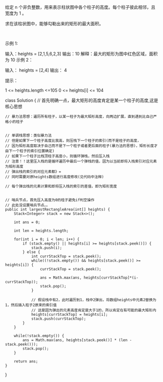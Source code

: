 给定 n 个非负整数，用来表示柱状图中各个柱子的高度。每个柱子彼此相邻，且宽度为 1 。

求在该柱状图中，能够勾勒出来的矩形的最大面积。

 

示例 1:



输入：heights = [2,1,5,6,2,3]
输出：10
解释：最大的矩形为图中红色区域，面积为 10
示例 2：



输入： heights = [2,4]
输出： 4
 

提示：

1 <= heights.length <=105
0 <= heights[i] <= 104



class Solution {
    // 首先明确一点，最大矩形的高度肯定是某一个柱子的高度,这是核心思想

    // 暴力法思想：遍历所有柱子，以某一柱子为最大矩形高度，向两边扩展，直到遇到比自己严格小的柱子


    // 单调栈思想：类似暴力法
    // 但是如果下一个柱子高度比我高，则压栈下一个柱子的索引(而不是柱子的高度，
    // 因为矩形高度取决于自己而不是下一个柱子或者更后面的柱子(暴力法的思想)，矩形长度才由下一个柱子的索引位置确定)
    // 如果下一个柱子比栈顶柱子高度小，则循环弹栈，然后压入栈
	// 注意！！这里压入栈的是循环遍历中最后一个弹栈的值，因为以当前即将入栈索引对应元素为矩形高度
	// 弹出栈的索引的对应元素都》=
	// 同时需要对原heights数组进行高度修改(见代码中注释)
	
	// 每个弹出栈的元素计算和即将压入栈的索引的差值，即为矩形宽度
	

    // 哨兵节点，首先压入高度为0的柱子避免if判空操作
    // 此处没设置哨兵节点。。
    public int largestRectangleArea(int[] heights) {
        Stack<Integer> stack = new Stack<>();

        int ans = 0;

        int len = heights.length;

        for(int i = 0; i < len; i++) {
            if (stack.empty() || heights[i] >= heights[stack.peek()]) {
                stack.push(i);
            } else {
                int currStackTop = stack.peek();
                while((!stack.empty()) && heights[stack.peek()] >= heights[i]) {
                    currStackTop = stack.peek();

                    ans = Math.max(ans, heights[currStackTop]*(i-currStackTop));
                    stack.pop();
                }

                // 假设栈中有2，此时遍历到1，栈中2弹出，将数组heights中元素2替换为1，然后插入柱子2原来的索引值
                // 这是因为弹出的元素高度肯定是大于1的，所以肯定在有可能的最大矩形内
                heights[currStackTop] = heights[i];
                stack.push(currStackTop);
            }
        }

        while(!stack.empty()) {
            ans = Math.max(ans, heights[stack.peek()] * (len - stack.peek()));
            stack.pop();
        }

        return ans;
    }
}